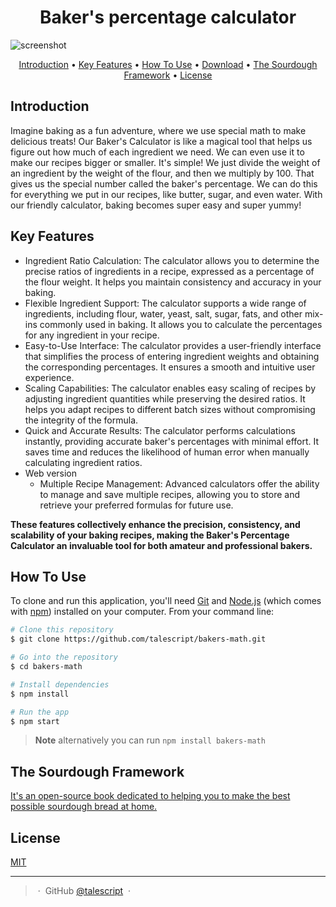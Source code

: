 
<h1 align="center">
Baker's percentage calculator
</h1>

![screenshot](https://raw.githubusercontent.com/amitmerchant1990/electron-markdownify/master/app/img/markdownify.gif)

<p align="center">
<a href="#introduction">Introduction</a> •
  <a href="#key-features">Key Features</a> •
  <a href="#how-to-use">How To Use</a> •
  <a href="#download">Download</a> •
  <a href="#the-sourdough-framework">The Sourdough Framework</a> •
  <a href="#license">License</a>
</p>

## Introduction

Imagine baking as a fun adventure, where we use special math to make delicious treats! Our Baker's Calculator is like a magical tool that helps us figure out how much of each ingredient we need. We can even use it to make our recipes bigger or smaller. It's simple! We just divide the weight of an ingredient by the weight of the flour, and then we multiply by 100. That gives us the special number called the baker's percentage. We can do this for everything we put in our recipes, like butter, sugar, and even water. With our friendly calculator, baking becomes super easy and super yummy!

## Key Features

* Ingredient Ratio Calculation: The calculator allows you to determine the precise ratios of ingredients in a recipe, expressed as a percentage of the flour weight. It helps you maintain consistency and accuracy in your baking.
* Flexible Ingredient Support: The calculator supports a wide range of ingredients, including flour, water, yeast, salt, sugar, fats, and other mix-ins commonly used in baking. It allows you to calculate the percentages for any ingredient in your recipe.
* Easy-to-Use Interface: The calculator provides a user-friendly interface that simplifies the process of entering ingredient weights and obtaining the corresponding percentages. It ensures a smooth and intuitive user experience.
* Scaling Capabilities: The calculator enables easy scaling of recipes by adjusting ingredient quantities while preserving the desired ratios. It helps you adapt recipes to different batch sizes without compromising the integrity of the formula.
* Quick and Accurate Results: The calculator performs calculations instantly, providing accurate baker's percentages with minimal effort. It saves time and reduces the likelihood of human error when manually calculating ingredient ratios.
* Web version
  -  Multiple Recipe Management: Advanced calculators offer the ability to manage and save multiple recipes, allowing you to store and retrieve your preferred formulas for future use.

**These features collectively enhance the precision, consistency, and scalability of your baking recipes, making the Baker's Percentage Calculator an invaluable tool for both amateur and professional bakers.**

## How To Use

To clone and run this application, you'll need [Git](https://git-scm.com) and [Node.js](https://nodejs.org/en/download/) (which comes with [npm](http://npmjs.com)) installed on your computer. From your command line:

```bash
# Clone this repository
$ git clone https://github.com/talescript/bakers-math.git

# Go into the repository
$ cd bakers-math

# Install dependencies
$ npm install

# Run the app
$ npm start
```

> **Note**
> alternatively you can run `npm install bakers-math`



## The Sourdough Framework

[It's an open-source book dedicated to helping you to make the best possible sourdough bread at home.](https://github.com/hendricius/the-sourdough-framework)


## License

[MIT](./LICENSE)

---

> &nbsp;&middot;&nbsp;
> GitHub [@talescript](https://github.com/talescript) &nbsp;&middot;&nbsp;


